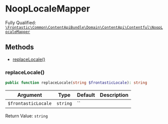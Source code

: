 #  NoopLocaleMapper

Fully Qualified: [`\Frontastic\Common\ContentApiBundle\Domain\ContentApi\Contentful\NoopLocaleMapper`](../../../../../../src/php/ContentApiBundle/Domain/ContentApi/Contentful/NoopLocaleMapper.php)




## Methods

* [replaceLocale()](#replacelocale)


### replaceLocale()


```php
public function replaceLocale(string $frontasticLocale): string
```






Argument|Type|Default|Description
--------|----|-------|-----------
`$frontasticLocale`|`string`|``|

Return Value: `string`

